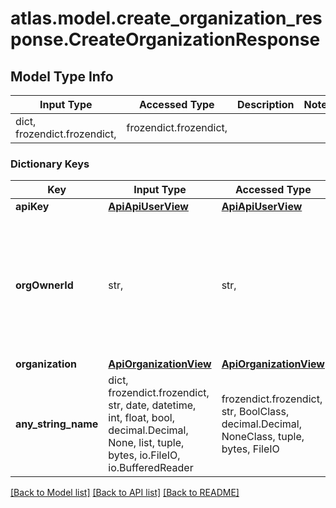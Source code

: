 # atlas.model.create_organization_response.CreateOrganizationResponse

## Model Type Info
Input Type | Accessed Type | Description | Notes
------------ | ------------- | ------------- | -------------
dict, frozendict.frozendict,  | frozendict.frozendict,  |  | 

### Dictionary Keys
Key | Input Type | Accessed Type | Description | Notes
------------ | ------------- | ------------- | ------------- | -------------
**apiKey** | [**ApiApiUserView**](ApiApiUserView.md) | [**ApiApiUserView**](ApiApiUserView.md) |  | [optional] 
**orgOwnerId** | str,  | str,  | Unique 24-hexadecimal digit string that identifies the Atlas user that you want to assign the Organization Owner role. | [optional] 
**organization** | [**ApiOrganizationView**](ApiOrganizationView.md) | [**ApiOrganizationView**](ApiOrganizationView.md) |  | [optional] 
**any_string_name** | dict, frozendict.frozendict, str, date, datetime, int, float, bool, decimal.Decimal, None, list, tuple, bytes, io.FileIO, io.BufferedReader | frozendict.frozendict, str, BoolClass, decimal.Decimal, NoneClass, tuple, bytes, FileIO | any string name can be used but the value must be the correct type | [optional]

[[Back to Model list]](../../README.md#documentation-for-models) [[Back to API list]](../../README.md#documentation-for-api-endpoints) [[Back to README]](../../README.md)

